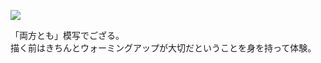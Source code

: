 ![](http://cloud.github.com/downloads/tahein/illustrations/12_09_01_%E6%A8%A1%E5%86%99_a.JPG)

「両方とも」模写でござる。  
描く前はきちんとウォーミングアップが大切だということを身を持って体験。